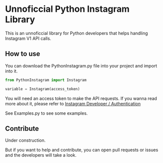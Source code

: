 # Unnoficcial Python Instagram Library

This is an unnoficcial library for Python developers that helps handling Instagram V1 API calls.

## How to use
You can download the PythonInstagram.py file into your project and import into it.

```python
from PythonInstagram import Instagram

variable = Instagram(access_token)
```

You will need an access token to make the API requests. If you wanna read more about it, please refer to [Instagram Developer / Authentication](https://www.instagram.com/developer/authentication/)

See Examples.py to see some examples.

## Contribute

Under construction.

But if you want to help and contribute, you can open pull requests or issues and the developers will take a look.